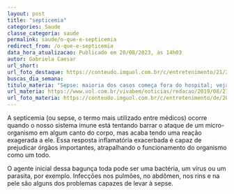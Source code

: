 ```yaml
---
layout: post
title: "septicemia"
categories: Saude
classe_categoria: saude
permalink: saude/o-que-e-septicemia
redirect_from: /o-que-e-septicemia
data_hora_atualizacao: Publicado em 20/08/2023, às 14h03
autor: Gabriela Caesar
url_short: 
url_foto_destaque: https://conteudo.imguol.com.br/c/entretenimento/21/2020/01/22/sepse-e-causada-por-uma-reacao-desmedida-do-corpo-contra-infeccao-1579720978636_v2_900x506.jpg
buscas_dia_semana: 
titulo_materia: "Sepse: maioria dos casos começa fora do hospital; veja sinais e como evitar"
url_materia: https://www.uol.com.br/vivabem/noticias/redacao/2019/08/27/sepse-causas-tratamento-e-consequencias-da-infecao-generalizada.htm
url_foto_materia: https://conteudo.imguol.com.br/c/entretenimento/de/2019/08/26/tosse-pneumonia-1566845752218_v2_900x506.jpg
---
```

A septicemia (ou sepse, o termo mais utilizado entre médicos) ocorre quando o nosso sistema imune está tentando barrar o ataque de um micro-organismo em algum canto do corpo, mas acaba tendo uma reação exagerada a ele. Essa resposta inflamatória exacerbada é capaz de prejudicar órgãos importantes, atrapalhando o funcionamento do organismo como um todo. 

O agente inicial dessa bagunça toda pode ser uma bactéria, um vírus ou um parasita, por exemplo. Infecções nos pulmões, no abdômen, nos rins e na pele são alguns dos problemas capazes de levar à sepse.

